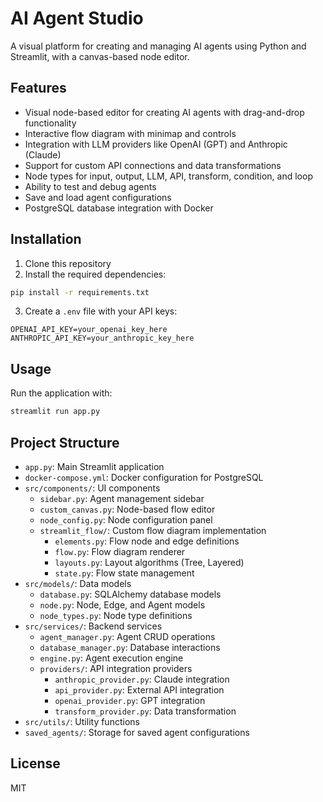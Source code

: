 # AI Agent Studio

A visual platform for creating and managing AI agents using Python and Streamlit, with a canvas-based node editor.

## Features

- Visual node-based editor for creating AI agents with drag-and-drop functionality
- Interactive flow diagram with minimap and controls
- Integration with LLM providers like OpenAI (GPT) and Anthropic (Claude)
- Support for custom API connections and data transformations
- Node types for input, output, LLM, API, transform, condition, and loop
- Ability to test and debug agents
- Save and load agent configurations
- PostgreSQL database integration with Docker

## Installation

1. Clone this repository
2. Install the required dependencies:

```bash
pip install -r requirements.txt
```

3. Create a `.env` file with your API keys:

```
OPENAI_API_KEY=your_openai_key_here
ANTHROPIC_API_KEY=your_anthropic_key_here
```

## Usage

Run the application with:

```bash
streamlit run app.py
```

## Project Structure

- `app.py`: Main Streamlit application
- `docker-compose.yml`: Docker configuration for PostgreSQL
- `src/components/`: UI components
  - `sidebar.py`: Agent management sidebar
  - `custom_canvas.py`: Node-based flow editor
  - `node_config.py`: Node configuration panel
  - `streamlit_flow/`: Custom flow diagram implementation
    - `elements.py`: Flow node and edge definitions
    - `flow.py`: Flow diagram renderer
    - `layouts.py`: Layout algorithms (Tree, Layered)
    - `state.py`: Flow state management
- `src/models/`: Data models
  - `database.py`: SQLAlchemy database models
  - `node.py`: Node, Edge, and Agent models
  - `node_types.py`: Node type definitions
- `src/services/`: Backend services
  - `agent_manager.py`: Agent CRUD operations
  - `database_manager.py`: Database interactions
  - `engine.py`: Agent execution engine
  - `providers/`: API integration providers
    - `anthropic_provider.py`: Claude integration
    - `api_provider.py`: External API integration
    - `openai_provider.py`: GPT integration
    - `transform_provider.py`: Data transformation
- `src/utils/`: Utility functions
- `saved_agents/`: Storage for saved agent configurations

## License

MIT
